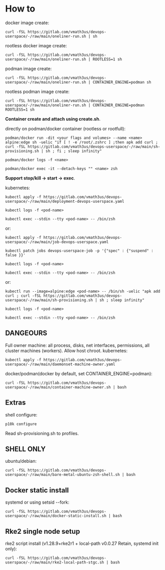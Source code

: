 # How to

docker image create:

    curl -fSL https://gitlab.com/vmath3us/devops-userspace/-/raw/main/oneliner-run.sh | sh

rootless docker image create:
    
    curl -fSL https://gitlab.com/vmath3us/devops-userspace/-/raw/main/oneliner-run.sh | ROOTLESS=1 sh

podman image create:
    
    curl -fSL https://gitlab.com/vmath3us/devops-userspace/-/raw/main/oneliner-run.sh | CONTAINER_ENGINE=podman sh

rootless podman image create:
    
    curl -fSL https://gitlab.com/vmath3us/devops-userspace/-/raw/main/oneliner-run.sh | CONTAINER_ENGINE=podman ROOTLESS=1 sh

**Container create and attach using create.sh**.


directly on podman/docker container (rootless or rootfull):

    podman/docker run -dit <your flags and volumes> --name <name> alpine:edge sh -uelic "if [ ! -e /root/.zshrc ] ;then apk add curl ; curl -fSL https://gitlab.com/vmath3us/devops-userspace/-/raw/main/sh-provisioning.sh | sh ; fi ; sleep infinity"

    podman/docker logs -f <name>

    podman/docker exec -it --detach-keys "" <name> zsh

**Support stop/kill -> start -> exec**.



kubernetes:

    kubectl apply -f https://gitlab.com/vmath3us/devops-userspace/-/raw/main/deployment-devops-userspace.yaml

    kubectl logs -f <pod-name>

    kubectl exec --stdin --tty <pod-name> -- /bin/zsh

or:

    kubectl apply -f https://gitlab.com/vmath3us/devops-userspace/-/raw/main/job-devops-userspace.yaml

    kubectl patch jobs devops-userspace-job -p '{"spec" : {"suspend" : false }}'

    kubectl logs -f <pod-name>

    kubectl exec --stdin --tty <pod-name> -- /bin/zsh

or:

    kubectl run --image=alpine:edge <pod-name> -- /bin/sh -uelic "apk add curl ; curl -fSL https://gitlab.com/vmath3us/devops-userspace/-/raw/main/sh-provisioning.sh | sh ; sleep infinity"

    kubectl logs -f <pod-name>

    kubectl exec --stdin --tty <pod-name> -- /bin/zsh


## DANGEOURS

Full owner machine: all process, disks, net interfaces, permissions, all cluster machines (workers). Allow host chroot.
kubernetes:

    kubectl apply -f https://gitlab.com/vmath3us/devops-userspace/-/raw/main/daemonset-machine-owner.yaml

docker/podman(docker by default, set CONTAINER_ENGINE=podman):

    curl -fSL https://gitlab.com/vmath3us/devops-userspace/-/raw/main/container-machine-owner.sh | bash

## Extras

shell configure:

    p10k configure

Read sh-provisioning.sh to profiles.


## SHELL ONLY
ubuntu/debian:

    curl -fSL https://gitlab.com/vmath3us/devops-userspace/-/raw/main/bare-metal-ubuntu-zsh-shell.sh | bash 

## Docker static install
systemd or using setsid --fork:

    curl -fSL https://gitlab.com/vmath3us/devops-userspace/-/raw/main/docker-static-install.sh | bash 

## Rke2 single node setup
rke2 script install (v1.28.9+rke2r1 + local-path v0.0.27 Retain, systemd init only):
    
    curl -fSL https://gitlab.com/vmath3us/devops-userspace/-/raw/main/rke2-local-path-stgc.sh | bash
